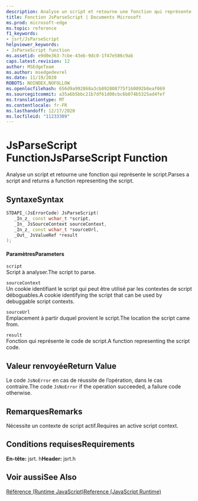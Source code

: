 ```yaml
---
description: Analyse un script et retourne une fonction qui représente le script.
title: Fonction JsParseScript | Documents Microsoft
ms.prod: microsoft-edge
ms.topic: reference
f1_keywords:
- jsrt/JsParseScript
helpviewer_keywords:
- JsParseScript function
ms.assetid: e9d0e363-7cbe-43eb-9dc0-1f47e586c9ab
caps.latest.revision: 12
author: MSEdgeTeam
ms.author: msedgedevrel
ms.date: 11/19/2020
ROBOTS: NOINDEX,NOFOLLOW
ms.openlocfilehash: 656d9a992868a3cb892808775f160092b8eaf069
ms.sourcegitcommit: a35a6b5bbc21b7df61d08cbc6b074b5325ad4fef
ms.translationtype: MT
ms.contentlocale: fr-FR
ms.lasthandoff: 12/17/2020
ms.locfileid: "11233309"
---
```

# <span data-ttu-id="538ba-103">JsParseScript Function</span><span class="sxs-lookup"><span data-stu-id="538ba-103">JsParseScript Function</span></span>

<span data-ttu-id="538ba-104">Analyse un script et retourne une fonction qui représente le script.</span><span class="sxs-lookup"><span data-stu-id="538ba-104">Parses a script and returns a function representing the script.</span></span>  
  
## <span data-ttu-id="538ba-105">Syntaxe</span><span class="sxs-lookup"><span data-stu-id="538ba-105">Syntax</span></span>  
  
```cpp  
STDAPI_(JsErrorCode) JsParseScript(  
   _In_z_ const wchar_t *script,  
   _In_ JsSourceContext sourceContext,  
   _In_z_ const wchar_t *sourceUrl,  
   _Out_ JsValueRef *result  
);  
```  
  
#### <span data-ttu-id="538ba-106">Paramètres</span><span class="sxs-lookup"><span data-stu-id="538ba-106">Parameters</span></span>  
 `script`  
 <span data-ttu-id="538ba-107">Script à analyser.</span><span class="sxs-lookup"><span data-stu-id="538ba-107">The script to parse.</span></span>  
  
 `sourceContext`  
 <span data-ttu-id="538ba-108">Un cookie identifiant le script qui peut être utilisé par les contextes de script déboguables.</span><span class="sxs-lookup"><span data-stu-id="538ba-108">A cookie identifying the script that can be used by debuggable script contexts.</span></span>  
  
 `sourceUrl`  
 <span data-ttu-id="538ba-109">Emplacement à partir duquel provient le script.</span><span class="sxs-lookup"><span data-stu-id="538ba-109">The location the script came from.</span></span>  
  
 `result`  
 <span data-ttu-id="538ba-110">Fonction qui représente le code de script.</span><span class="sxs-lookup"><span data-stu-id="538ba-110">A function representing the script code.</span></span>  
  
## <span data-ttu-id="538ba-111">Valeur renvoyée</span><span class="sxs-lookup"><span data-stu-id="538ba-111">Return Value</span></span>  
 <span data-ttu-id="538ba-112">Le code `JsNoError` en cas de réussite de l’opération, dans le cas contraire.</span><span class="sxs-lookup"><span data-stu-id="538ba-112">The code `JsNoError` if the operation succeeded, a failure code otherwise.</span></span>  
  
## <span data-ttu-id="538ba-113">Remarques</span><span class="sxs-lookup"><span data-stu-id="538ba-113">Remarks</span></span>  
 <span data-ttu-id="538ba-114">Nécessite un contexte de script actif.</span><span class="sxs-lookup"><span data-stu-id="538ba-114">Requires an active script context.</span></span>  
  
## <span data-ttu-id="538ba-115">Conditions requises</span><span class="sxs-lookup"><span data-stu-id="538ba-115">Requirements</span></span>  
 <span data-ttu-id="538ba-116">**En-tête:** jsrt. h</span><span class="sxs-lookup"><span data-stu-id="538ba-116">**Header:** jsrt.h</span></span>  
  
## <span data-ttu-id="538ba-117">Voir aussi</span><span class="sxs-lookup"><span data-stu-id="538ba-117">See Also</span></span>  
 [<span data-ttu-id="538ba-118">Référence (Runtime JavaScript)</span><span class="sxs-lookup"><span data-stu-id="538ba-118">Reference (JavaScript Runtime)</span></span>](../chakra-hosting/reference-javascript-runtime.md)
